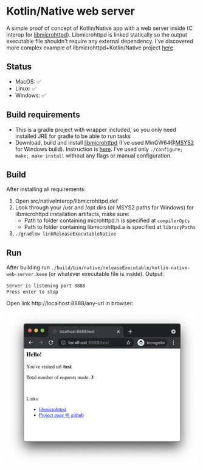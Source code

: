# Kotlin/Native web server

A simple proof of concept of Kotlin/Native app with a web server inside (C interop for [libmicrohttpd](https://www.gnu.org/software/libmicrohttpd/)). Libmicrohttpd is linked statically so the output executable file shouldn't require any external dependency. I've discovered more complex example of libmicrohttpd+Kotlin/Native project [here](https://github.com/Kotlin/kotlinconf-spinner/blob/master/httpserver/src/hostMain/kotlin/server/HttpServer.kt).

## Status

* MacOS: ✅
* Linux: ✅
* Windows: ✅

## Build requirements

* This is a gradle project with wrapper included, so you only need installed JRE for gradle to be able to run tasks
* Download, build and install [libmicrohttpd](https://www.gnu.org/software/libmicrohttpd/) (I've used MinGW64@[MSYS2](https://www.msys2.org/) for Windows build). Instruction is [here](https://github.com/ulion/libmicrohttpd/blob/master/INSTALL). I've used only `./configure; make; make install` without any flags or manual configuration.

## Build

After installing all requirements:

1. Open src/nativeInterop/libmicrohttpd.def
2. Look through your /usr and /opt dirs (or MSYS2 paths for Windows) for libmicrohttpd installation artifacts, make sure:
   * Path to folder containing microhttpd.h is specified at `compilerOpts`
   * Path to folder containing libmicrohttpd.a is specified at `libraryPaths`
3. `./gradlew linkReleaseExecutableNative`

## Run

After building run `./build/bin/native/releaseExecutable/kotlin-native-web-server.kexe` (or whatever executable file is inside). Output:
```
Server is listening port 8888
Press enter to stop
```
Open link http://localhost:8888/any-url in browser:

![Browser screenshot](screenshot.png)
